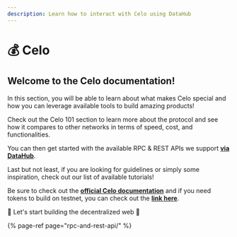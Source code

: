 ```yaml
---
description: Learn how to interact with Celo using DataHub
---
```


# 💰 Celo

## Welcome to the Celo documentation!

In this section, you will be able to learn about what makes Celo special and how you can leverage available tools to build amazing products!

Check out the Celo 101 section to learn more about the protocol and see how it compares to other networks in terms of speed, cost, and functionalities.

You can then get started with the available RPC & REST APIs we support [**via DataHub**](https://datahub.figment.io/sign_up?service=celo).

Last but not least, if you are looking for guidelines or simply some inspiration, check out our list of available tutorials!

Be sure to check out the [**official Celo documentation**](https://docs.celo.org/) and if you need tokens to build on testnet, you can check out the [**link here**](https://celo.org/developers/faucet).

🚀 Let's start building the decentralized web 🚀

{% page-ref page="rpc-and-rest-api/" %}


